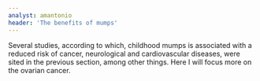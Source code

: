 ```yaml
---
analyst: amantonio
header: 'The benefits of mumps'
---
```


Several studies, according to which, childhood mumps is associated with a reduced risk of cancer, neurological and cardiovascular diseases, were sited in the previous section, among other things. Here I will focus more on the ovarian cancer.
